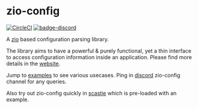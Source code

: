 # zio-config

[![CircleCI](https://circleci.com/gh/zio/zio-config/tree/master.svg?style=svg)](https://circleci.com/gh/zio/zio-config/tree/master)
[![badge-discord]][link-discord]

A [zio](https://github.com/scalaz/scalaz-zio) based  configuration parsing library.

The library aims to have a powerful & purely functional, yet a thin interface to access configuration information inside an application.
Please find more details in the [website](https://zio.github.io/zio-config/).

Jump to [examples](examples/src/main/scala/zio/config/examples) to see various usecases.
Ping in [discord](https://discord.gg/2ccFBr4) zio-config channel for any queries.

Also try out zio-config quickly in [scastie](https://scastie.scala-lang.org/afsalthaj/3ALODWLJQbWmFxqBJ2MYWA/90) which is pre-loaded with an example.

[badge-discord]: https://img.shields.io/discord/629491597070827530?logo=discord "chat on discord"
[link-discord]: https://discord.gg/2ccFBr4 "Discord"



